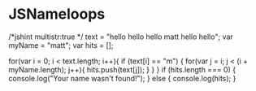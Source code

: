 JSNameloops
===========
/*jshint multistr:true */
text = "hello hello hello matt hello hello";
var myName = "matt";
var hits = [];

for(var i = 0; i < text.length; i++){
	if (text[i] == "m") {
	for(var j = i; j < (i + myName.length); j++){
		hits.push(text[j]);
	}
} 
}
if (hits.length === 0) {
	console.log("Your name wasn't found!");
} else {
	console.log(hits);
}
